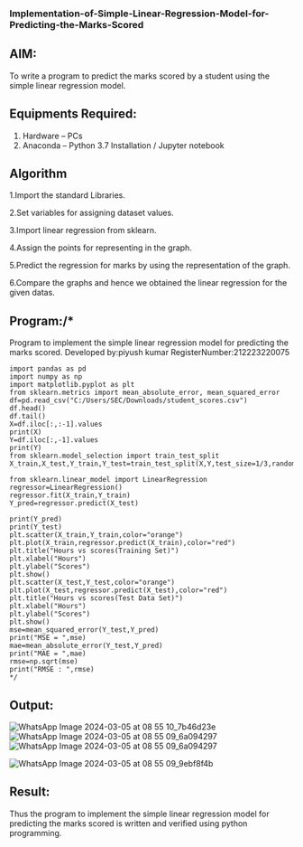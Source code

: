 ###                   Implementation-of-Simple-Linear-Regression-Model-for-Predicting-the-Marks-Scored
## AIM:
To write a program to predict the marks scored by a student using the simple linear regression model.

## Equipments Required:
1. Hardware – PCs
2. Anaconda – Python 3.7 Installation / Jupyter notebook

## Algorithm

1.Import the standard Libraries.

2.Set variables for assigning dataset values.

3.Import linear regression from sklearn.

4.Assign the points for representing in the graph.

5.Predict the regression for marks by using the representation of the graph.

6.Compare the graphs and hence we obtained the linear regression for the given datas. 
## Program:/*
Program to implement the simple linear regression model for predicting the marks scored.
Developed by:piyush kumar 
RegisterNumber:212223220075
```
import pandas as pd
import numpy as np
import matplotlib.pyplot as plt
from sklearn.metrics import mean_absolute_error, mean_squared_error
df=pd.read_csv("C:/Users/SEC/Downloads/student_scores.csv")
df.head()
df.tail()
X=df.iloc[:,:-1].values
print(X)
Y=df.iloc[:,-1].values
print(Y)
from sklearn.model_selection import train_test_split
X_train,X_test,Y_train,Y_test=train_test_split(X,Y,test_size=1/3,random_state=0)

from sklearn.linear_model import LinearRegression
regressor=LinearRegression()
regressor.fit(X_train,Y_train)
Y_pred=regressor.predict(X_test)

print(Y_pred)
print(Y_test)
plt.scatter(X_train,Y_train,color="orange")
plt.plot(X_train,regressor.predict(X_train),color="red")
plt.title("Hours vs scores(Training Set)")
plt.xlabel("Hours")
plt.ylabel("Scores")
plt.show()
plt.scatter(X_test,Y_test,color="orange")
plt.plot(X_test,regressor.predict(X_test),color="red")
plt.title("Hours vs scores(Test Data Set)")
plt.xlabel("Hours")
plt.ylabel("Scores")
plt.show()
mse=mean_squared_error(Y_test,Y_pred)
print("MSE = ",mse)
mae=mean_absolute_error(Y_test,Y_pred)
print("MAE = ",mae)
rmse=np.sqrt(mse)
print("RMSE : ",rmse)
*/
```

## Output:


![WhatsApp Image 2024-03-05 at 08 55 10_7b46d23e](https://github.com/H515piyush/Implementation-of-Simple-Linear-Regression-Model-for-Predicting-the-Marks-Scored/assets/147472999/cc4d9bb8-1bc0-4238-a934-443c02a29b5b)
![WhatsApp Image 2024-03-05 at 08 55 09_6a094297](https://github.com/H515piyush/Implementation-of-Simple-Linear-Regression-Model-for-Predicting-the-Marks-Scored/assets/147472999/c10e760a-4b53-4ea4-bf8e-e9479737ec98)
![WhatsApp Image 2024-03-05 at 08 55 09_6a094297](https://github.com/H515piyush/Implementation-of-Simple-Linear-Regression-Model-for-Predicting-the-Marks-Scored/assets/147472999/ff0d19f9-8918-4557-b2eb-84fcd53765d1)



![WhatsApp Image 2024-03-05 at 08 55 09_9ebf8f4b](https://github.com/H515piyush/Implementation-of-Simple-Linear-Regression-Model-for-Predicting-the-Marks-Scored/assets/147472999/fed66777-97fb-4b91-adf3-37908d152894)

## Result:

Thus the program to implement the simple linear regression model for predicting the marks scored is written and verified using python programming.
